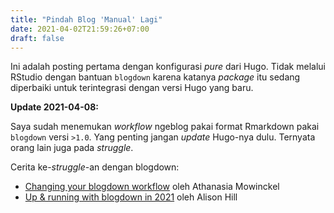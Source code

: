 ```yaml
---
title: "Pindah Blog 'Manual' Lagi"
date: 2021-04-02T21:59:26+07:00
draft: false
---
```


Ini adalah posting pertama dengan konfigurasi *pure* dari Hugo. Tidak melalui RStudio dengan bantuan `blogdown` karena katanya *package* itu sedang diperbaiki untuk terintegrasi dengan versi Hugo yang baru. 

**Update 2021-04-08:**

Saya sudah menemukan *workflow* ngeblog pakai format Rmarkdown pakai `blogdown` versi `>1.0`. Yang penting jangan *update* Hugo-nya dulu. Ternyata orang lain juga pada *struggle*.

Cerita ke-*struggle*-an dengan blogdown:

- [Changing your blogdown workflow](https://drmowinckels.io/blog/2020-05-25-changing-you-blogdown-workflow/) oleh Athanasia Mowinckel
- [Up & running with blogdown in 2021](https://alison.rbind.io/post/new-year-new-blogdown/) oleh Alison Hill